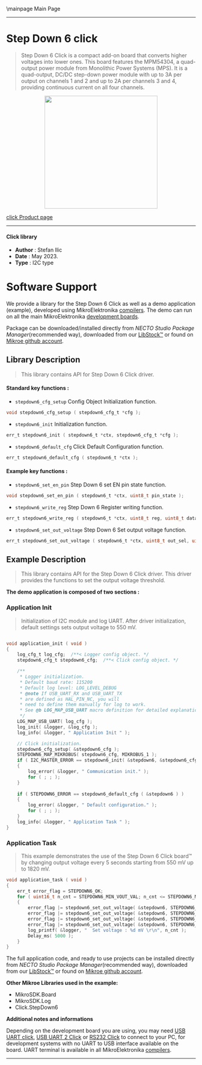 \mainpage Main Page

---
# Step Down 6 click

> Step Down 6 Click is a compact add-on board that converts higher voltages into lower ones. This board features the MPM54304, a quad-output power module from Monolithic Power Systems (MPS). It is a quad-output, DC/DC step-down power module with up to 3A per output on channels 1 and 2 and up to 2A per channels 3 and 4, providing continuous current on all four channels.

<p align="center">
  <img src="https://download.mikroe.com/images/click_for_ide/stepdown6_click.png" height=300px>
</p>

[click Product page](https://www.mikroe.com/step-down-6-click)

---


#### Click library

- **Author**        : Stefan Ilic
- **Date**          : May 2023.
- **Type**          : I2C type


# Software Support

We provide a library for the Step Down 6 Click
as well as a demo application (example), developed using MikroElektronika
[compilers](https://www.mikroe.com/necto-studio).
The demo can run on all the main MikroElektronika [development boards](https://www.mikroe.com/development-boards).

Package can be downloaded/installed directly from *NECTO Studio Package Manager*(recommended way), downloaded from our [LibStock&trade;](https://libstock.mikroe.com) or found on [Mikroe github account](https://github.com/MikroElektronika/mikrosdk_click_v2/tree/master/clicks).

## Library Description

> This library contains API for Step Down 6 Click driver.

#### Standard key functions :

- `stepdown6_cfg_setup` Config Object Initialization function.
```c
void stepdown6_cfg_setup ( stepdown6_cfg_t *cfg );
```

- `stepdown6_init` Initialization function.
```c
err_t stepdown6_init ( stepdown6_t *ctx, stepdown6_cfg_t *cfg );
```

- `stepdown6_default_cfg` Click Default Configuration function.
```c
err_t stepdown6_default_cfg ( stepdown6_t *ctx );
```

#### Example key functions :

- `stepdown6_set_en_pin` Step Down 6 set EN pin state function.
```c
void stepdown6_set_en_pin ( stepdown6_t *ctx, uint8_t pin_state );
```

- `stepdown6_write_reg` Step Down 6 Register writing function.
```c
err_t stepdown6_write_reg ( stepdown6_t *ctx, uint8_t reg, uint8_t data_in );
```

- `stepdown6_set_out_voltage` Step Down 6 Set output voltage function.
```c
err_t stepdown6_set_out_voltage ( stepdown6_t *ctx, uint8_t out_sel, uint16_t out_val );
```

## Example Description

> This library contains API for the Step Down 6 Click driver.
  This driver provides the functions to set the output voltage threshold.

**The demo application is composed of two sections :**

### Application Init

> Initialization of I2C module and log UART.
  After driver initialization, default settings sets output voltage to 550 mV.

```c

void application_init ( void ) 
{
    log_cfg_t log_cfg;  /**< Logger config object. */
    stepdown6_cfg_t stepdown6_cfg;  /**< Click config object. */

    /** 
     * Logger initialization.
     * Default baud rate: 115200
     * Default log level: LOG_LEVEL_DEBUG
     * @note If USB_UART_RX and USB_UART_TX 
     * are defined as HAL_PIN_NC, you will 
     * need to define them manually for log to work. 
     * See @b LOG_MAP_USB_UART macro definition for detailed explanation.
     */
    LOG_MAP_USB_UART( log_cfg );
    log_init( &logger, &log_cfg );
    log_info( &logger, " Application Init " );

    // Click initialization.
    stepdown6_cfg_setup( &stepdown6_cfg );
    STEPDOWN6_MAP_MIKROBUS( stepdown6_cfg, MIKROBUS_1 );
    if ( I2C_MASTER_ERROR == stepdown6_init( &stepdown6, &stepdown6_cfg ) ) 
    {
        log_error( &logger, " Communication init." );
        for ( ; ; );
    }
    
    if ( STEPDOWN6_ERROR == stepdown6_default_cfg ( &stepdown6 ) )
    {
        log_error( &logger, " Default configuration." );
        for ( ; ; );
    }
    log_info( &logger, " Application Task " );
}

```

### Application Task

> This example demonstrates the use of the Step Down 6 Click board™ by changing 
  output voltage every 5 seconds starting from 550 mV up to 1820 mV.

```c
void application_task ( void ) 
{
    err_t error_flag = STEPDOWN6_OK;
    for ( uint16_t n_cnt = STEPDOWN6_MIN_VOUT_VAL; n_cnt <= STEPDOWN6_MAX_VOUT_VAL; n_cnt += STEPDOWN6_INCREMENT_VOUT_VAL )
    {
        error_flag |= stepdown6_set_out_voltage( &stepdown6, STEPDOWN6_SELECT_VOUT1, n_cnt );
        error_flag |= stepdown6_set_out_voltage( &stepdown6, STEPDOWN6_SELECT_VOUT2, n_cnt );
        error_flag |= stepdown6_set_out_voltage( &stepdown6, STEPDOWN6_SELECT_VOUT3, n_cnt );
        error_flag |= stepdown6_set_out_voltage( &stepdown6, STEPDOWN6_SELECT_VOUT4, n_cnt );
        log_printf( &logger, "  Set voltage : %d mV \r\n", n_cnt );
        Delay_ms( 5000 );
    }
}
```


The full application code, and ready to use projects can be installed directly from *NECTO Studio Package Manager*(recommended way), downloaded from our [LibStock&trade;](https://libstock.mikroe.com) or found on [Mikroe github account](https://github.com/MikroElektronika/mikrosdk_click_v2/tree/master/clicks).

**Other Mikroe Libraries used in the example:**

- MikroSDK.Board
- MikroSDK.Log
- Click.StepDown6

**Additional notes and informations**

Depending on the development board you are using, you may need
[USB UART click](https://www.mikroe.com/usb-uart-click),
[USB UART 2 Click](https://www.mikroe.com/usb-uart-2-click) or
[RS232 Click](https://www.mikroe.com/rs232-click) to connect to your PC, for
development systems with no UART to USB interface available on the board. UART
terminal is available in all MikroElektronika
[compilers](https://shop.mikroe.com/compilers).

---
